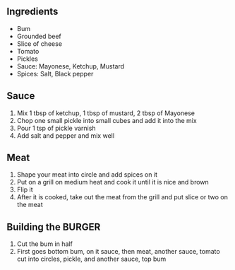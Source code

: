 ## Ingredients
- Bum
- Grounded beef
- Slice of cheese
- Tomato
- Pickles
- Sauce: Mayonese, Ketchup, Mustard
- Spices: Salt, Black pepper
## Sauce
1. Mix 1 tbsp of ketchup, 1 tbsp of mustard, 2 tbsp of Mayonese
2. Chop one small pickle into small cubes and add it into the mix
3. Pour 1 tsp of pickle varnish
4. Add salt and pepper and mix well
## Meat
1. Shape your meat into circle and add spices on it
2. Put on a grill on medium heat and cook it until it is nice and brown
3. Flip it
4. After it is cooked, take out the meat from the grill and put slice or two on the meat
## Building the BURGER
1. Cut the bum in half
2. First goes bottom bum, on it sauce, then meat, another sauce, tomato cut into circles, pickle, and another sauce, top bum
